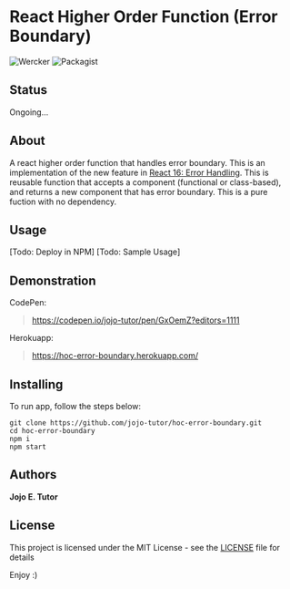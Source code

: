 # React Higher Order Function (Error Boundary)
![Wercker](https://img.shields.io/wercker/ci/wercker/docs.svg)
![Packagist](https://img.shields.io/packagist/l/doctrine/orm.svg)

## Status
Ongoing...

## About
A react higher order function that handles error boundary. This is an implementation of the new feature in [React 16: Error Handling](https://reactjs.org/blog/2017/07/26/error-handling-in-react-16.html). This is reusable function that accepts a component (functional or class-based), and returns a new component that has error boundary. This is a pure fuction with no dependency.

## Usage
[Todo: Deploy in NPM]
[Todo: Sample Usage]


## Demonstration
CodePen:
 > https://codepen.io/jojo-tutor/pen/GxOemZ?editors=1111

Herokuapp:
 > https://hoc-error-boundary.herokuapp.com/

## Installing
To run app, follow the steps below:

```
git clone https://github.com/jojo-tutor/hoc-error-boundary.git
cd hoc-error-boundary
npm i
npm start
```

## Authors
**Jojo E. Tutor**

## License
This project is licensed under the MIT License - see the [LICENSE](LICENSE) file for details

Enjoy :)
